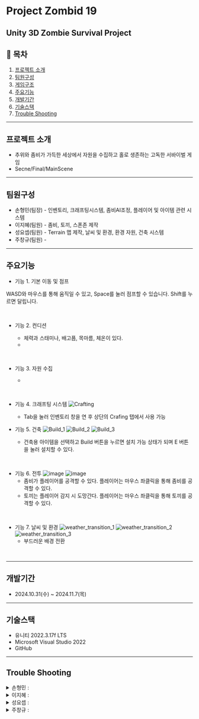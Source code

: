 # Project Zombid 19

Unity 3D Zombie Survival Project
---


## 📖 목차

1. [프로젝트 소개](#프로젝트-소개)
2. [팀원구성](#팀원구성)
3. [게임구조](#게임구조)
4. [주요기능](#주요기능)
5. [개발기간](#개발기간)
6. [기술스택](#기술스택)
7. [Trouble Shooting](#trouble-shooting)

---
    
## 프로젝트 소개

- 추위와 좀비가 가득한 세상에서 자원을 수집하고 홀로 생존하는 고독한 서바이벌 게임
- Secne/Final/MainScene

---

## 팀원구성

- 손형민(팀장) - 인벤토리, 크래프팅시스템, 좀비AI조정, 플레이어 및 아이템 관련 시스템
- 이지혜(팀원) - 좀비, 토끼, 스폰존 제작
- 성요셉(팀원) - Terrain 맵 제작, 날씨 및 환경, 환경 자원, 건축 시스템
- 주창규(팀원) - 

---

## 주요기능

- 기능 1. 기본 이동 및 점프
  
WASD와 마우스를 통해 움직일 수 있고, Space를 눌러 점프할 수 있습니다. Shift를 누르면 달립니다.

<br>

- 기능 2. 컨디션
  
  - 체력과 스태미나, 배고픔, 목마름, 체온이 있다.
  - 

<br>

- 기능 3. 자원 수집

  - 

<br>

- 기능 4. 크래프팅 시스템
![Crafting](https://github.com/user-attachments/assets/90f6fbde-4c12-4854-a1e1-94e7960e284a)
  - Tab을 눌러 인벤토리 창을 연 후 상단의 Crafing 탭에서 사용 가능


- 기능 5. 건축
![Build_1](https://github.com/user-attachments/assets/486cdef7-e884-4a9b-b963-0b6d75b1a5cf)
![Build_2](https://github.com/user-attachments/assets/26acd56b-896b-4e84-a463-eeee80ceba6d)
![Build_3](https://github.com/user-attachments/assets/14a25b44-65d5-413a-b78d-82ad954cbd19)
  - 건축용 아이템을 선택하고 Build 버튼을 누르면 설치 가능 상태가 되며 E 버튼을 눌러 설치할 수 있다.
<br>

- 기능 6. 전투
![image](https://github.com/user-attachments/assets/07b17f8b-24c2-49ee-bf8f-7a1fa5513c3a)
![image](https://github.com/user-attachments/assets/e592a4ff-7474-4bcf-8f8a-0725b99577d0)
  - 좀비가 플레이어를 공격할 수 있다. 플레이어는 마우스 좌클릭을 통해 좀비를 공격할 수 있다.
  - 토끼는 플레이어 감지 시 도망간다. 플레이어는 마우스 좌클릭을 통해 토끼를 공격할 수 있다.

<br>

- 기능 7. 날씨 및 환경
![weather_transition_1](https://github.com/user-attachments/assets/bcc9b684-1dae-4607-a31d-eb4cdf6e13e8)
![weather_transition_2](https://github.com/user-attachments/assets/f03a63a0-1d95-48d8-b429-b2f92c6a72a9)
![weather_transition_3](https://github.com/user-attachments/assets/15077111-5e01-4c1c-bb1a-1ac2ea32eea5)
  - 부드러운 배경 전환
<br>

---

## 개발기간

- 2024.10.31(수) ~ 2024.11.7(목)   

---

## 기술스택

- 유니티 2022.3.17f LTS   
- Microsoft Visual Studio 2022   
- GitHub   

---

## Trouble Shooting

<details>
  <summary>손형민 : </summary>
    <div markdown="1">
      <ul>
        <li></li>
        <li></li>
      </ul>
    </div>
</details>

<details>
  <summary>이지혜 : </summary>
    <div markdown="1">
      <ul>
          <li>좀비가 플레이어 발견 시 움직임이 지나치게 빨라졌습니다.</li>
        <li>원래는 걷기 모션만 이용하기위해 anget스피드에 맞춰 움직임속도를 조정해줬었습니다.</li>
        <li>달리기 모션을 추가하면서 조정해주는 코드를 지워주지 않아 생겼던 문제였습니다.</li>
      </ul>
    </div>
</details>

<details>
  <summary>성요셉 : </summary>
    <div markdown="1">
      <ul>
        <li>날씨 전환을 표현하기 위해 스카이박스에 트랜지션이 필요했는데 이를 유니티에서 지원하지 않았다.</li>
        <li>이를 직접 구현하기 위해 사용자 지정 셰이더를 만들어 해당 셰이더를 사용하는 머티리얼을 스카이박스로 사용했습니다.</li>
      </ul>
    </div>
</details>

<details>
  <summary>주창규 : </summary>
    <div markdown="1">
      <ul>
        <li></li>
      </ul>
    </div>
</details>
